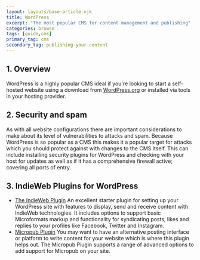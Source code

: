 ```yaml
---
layout: layouts/base-article.njk
title: WordPress
excerpt: "The most popular CMS for content management and publishing"
categories: browse
tags: [guide,cms]
primary_tag: cms
secondary_tag: publishing-your-content
---
```


## 1. Overview
WordPress is a highly popular CMS ideal if you're looking to start a self-hosted website using a download from [WordPress.org](https://wordpress.org/) or installed via tools in your hosting provider.

## 2. Security and spam
As with all website configurations there are important considerations to make about its level of vulnerabilities to attacks and spam. Because WordPress is so popular as a CMS this makes it a popular target for attacks which you should protect against with changes to the CMS itself. This can include  installing security plugins for WordPress and checking with your host for updates as well as if it has a comprehensive firewall active; covering all ports of entry.

## 3. IndieWeb Plugins for WordPress
- [The IndieWeb Plugin](https://wordpress.org/plugins/indieweb/) An excellent starter plugin for setting up your WordPress site with features to display, send and receive content with IndieWeb technologies. It includes options to support basic Microformats markup and functionality for syndicating posts, likes and replies to your profiles like Facebook, Twitter and Instagram.
- [Micropub Plugin](https://wordpress.org/plugins/micropub/) You may want to have an alternative posting interface or platform to write content for your website which is where this plugin helps out. The Micropub Plugin supports a range of advanced options to add support for Micropub on your site.